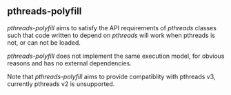 pthreads-polyfill
---------------

*pthreads-polyfill* aims to satisfy the API requirements of *pthreads* classes such that code written to depend on *pthreads* will work when pthreads is not, or can not be loaded.

*pthreads-polyfill* does not implement the same execution model, for obvious reasons and has no external dependencies.

Note that *pthreads-polyfill* aims to provide compatiblity with pthreads v3, currently pthreads v2 is unsupported.

